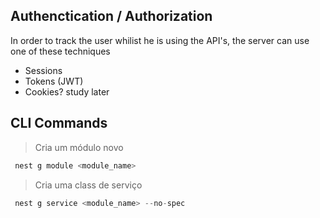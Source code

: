 ## Authenctication / Authorization

 In order to track the user whilist he is using the API's, the server can use one of these techniques

- Sessions
- Tokens (JWT)
- Cookies? study later

## CLI Commands
>
> Cria um módulo novo

```javascript
 nest g module <module_name>
 ```

 > Cria uma class de serviço

```javascript
 nest g service <module_name> --no-spec 
 ```
